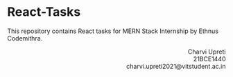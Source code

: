 # React-Tasks

This repository contains React tasks for MERN Stack Internship by Ethnus Codemithra.

<div dir="rtl">Charvi Upreti <br> 21BCE1440 <br>charvi.upreti2021@vitstudent.ac.in</div>

